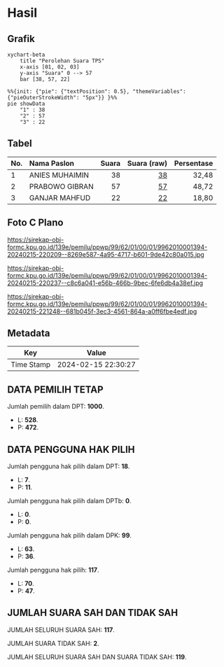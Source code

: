 # Hasil

## Grafik

```mermaid
xychart-beta
    title "Perolehan Suara TPS"
    x-axis [01, 02, 03]
    y-axis "Suara" 0 --> 57
    bar [38, 57, 22]
```

```mermaid
%%{init: {"pie": {"textPosition": 0.5}, "themeVariables": {"pieOuterStrokeWidth": "5px"}} }%%
pie showData
    "1" : 38
    "2" : 57
    "3" : 22
```

## Tabel

| No. | Nama Paslon    | Suara | Suara (raw) | Persentase |
|:--- |:-------------- | -----:| -----------:| ----------:|
| 1   | ANIES MUHAIMIN | 38    | [38][p-1]   | 32,48      |
| 2   | PRABOWO GIBRAN | 57    | [57][p-2]   | 48,72      |
| 3   | GANJAR MAHFUD  | 22    | [22][p-3]   | 18,80      |


[p-1]: https://github.com/gigit-pemilu/pemilu-2024-99-luar-negeri/blob/main/pilpres/hitung-suara/sub/99-luar-negeri/sub/62-kuala-lumpur-malaysia/sub/01-kuala-lumpur-malaysia/sub/0001-kuala-lumpur-malaysia/sub/394-tps-081/sub/paslon-1.txt
[p-2]: https://github.com/gigit-pemilu/pemilu-2024-99-luar-negeri/blob/main/pilpres/hitung-suara/sub/99-luar-negeri/sub/62-kuala-lumpur-malaysia/sub/01-kuala-lumpur-malaysia/sub/0001-kuala-lumpur-malaysia/sub/394-tps-081/sub/paslon-2.txt
[p-3]: https://github.com/gigit-pemilu/pemilu-2024-99-luar-negeri/blob/main/pilpres/hitung-suara/sub/99-luar-negeri/sub/62-kuala-lumpur-malaysia/sub/01-kuala-lumpur-malaysia/sub/0001-kuala-lumpur-malaysia/sub/394-tps-081/sub/paslon-3.txt

## Foto C Plano

https://sirekap-obj-formc.kpu.go.id/139e/pemilu/ppwp/99/62/01/00/01/9962010001394-20240215-220209--8269e587-4a95-4717-b601-9de42c80a015.jpg

https://sirekap-obj-formc.kpu.go.id/139e/pemilu/ppwp/99/62/01/00/01/9962010001394-20240215-220237--c8c6a041-e56b-466b-9bec-6fe6db4a38ef.jpg

https://sirekap-obj-formc.kpu.go.id/139e/pemilu/ppwp/99/62/01/00/01/9962010001394-20240215-221248--681b045f-3ec3-4561-864a-a0ff6fbe4edf.jpg


## Metadata

| Key        | Value               |
| ---------- | ------------------- |
| Time Stamp | 2024-02-15 22:30:27 |


## DATA PEMILIH TETAP

Jumlah pemilih dalam DPT: **1000**.
 * L: **528**.
 * P: **472**.

## DATA PENGGUNA HAK PILIH

Jumlah pengguna hak pilih dalam DPT: **18**.
 * L: **7**.
 * P: **11**.

Jumlah pengguna hak pilih dalam DPTb: **0**.
 * L: **0**.
 * P: **0**.

Jumlah pengguna hak pilih dalam DPK: **99**.
 * L: **63**.
 * P: **36**.

Jumlah pengguna hak pilih: **117**.
 * L: **70**.
 * P: **47**.

## JUMLAH SUARA SAH DAN TIDAK SAH

JUMLAH SELURUH SUARA SAH: **117**.

JUMLAH SUARA TIDAK SAH: **2**.

JUMLAH SELURUH SUARA SAH DAN SUARA TIDAK SAH: **119**.


